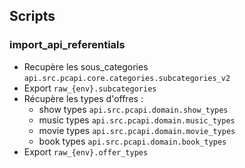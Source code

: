 ## Scripts 

### import_api_referentials

- Recupère les sous_categories `api.src.pcapi.core.categories.subcategories_v2`
- Export `raw_{env}.subcategories`
- Récupère les types d'offres :
    - show types `api.src.pcapi.domain.show_types`
    - music types `api.src.pcapi.domain.music_types`
    - movie types `api.src.pcapi.domain.movie_types`
    - book types `api.src.pcapi.domain.book_types`
- Export `raw_{env}.offer_types`